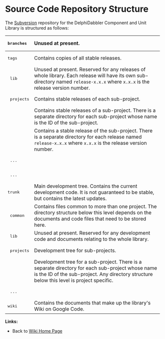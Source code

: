 # Source Code Repository Structure #

The [Subversion](http://subversion.tigris.org/) repository for the DelphiDabbler Component and Unit Library is structured as follows:

| <pre>branches</pre> | Unused at present. |
|:--------------------|:-------------------|
| <pre>tags</pre> | Contains copies of all stable releases. |
| <pre>  lib</pre> | Unused at present. Reserved for any releases of whole library. Each release will have its own sub-directory named `release-x.x.x` where `x.x.x` is the release version number. |
| <pre>  projects</pre> | Contains stable releases of each sub-project. |
| <pre>    <project-id></pre> | Contains stable releases of a sub-project. There is a separate directory for each sub-project whose name is the ID of the sub-project. |
| <pre>      <release></pre> | Contains a stable release of the sub-project. There is a separate directory for each release named `release-x.x.x` where `x.x.x` is the release version number. |
| <pre>      ...</pre> |  |
| <pre>    ...</pre> |  |
| <pre>trunk</pre> | Main development tree. Contains the current development code. It is not guaranteed to be stable, but contains the latest updates. |
| <pre>  common</pre> | Contains files common to more than one project. The directory structure below this level depends on the documents and code files that need to be stored here. |
| <pre>  lib</pre> | Unused at present. Reserved for any development code and documents relating to the whole library. |
| <pre>  projects</pre> | Development tree for sub-projects. |
| <pre>    <project-id></pre> | Development tree for a sub-project. There is a separate directory for each sub-project whose name is the ID of the sub-project. Any directory structure below this level is project specific. |
| <pre>    ...</pre> |  |
| <pre>wiki</pre> | Contains the documents that make up the library's Wiki on Google Code. |

**Links:**

  * Back to [Wiki Home Page](Welcome.md)